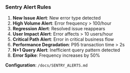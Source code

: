 ### Sentry Alert Rules

1. **New Issue Alert**: New error type detected
2. **High Volume Alert**: Error frequency > 100/hour
3. **Regression Alert**: Resolved issue reappears
4. **User Impact Alert**: Error affects > 10 users/hour
5. **Critical Path Alert**: Error in critical business flow
6. **Performance Degradation**: P95 transaction time > 2s
7. **N+1 Query Alert**: Inefficient query pattern detected
8. **Error Spike**: Frequency increases by 50%

**Configuration**: `/docs/SENTRY_ALERTS.md`
